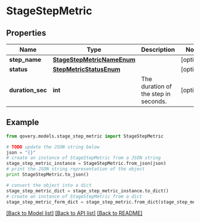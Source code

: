 # StageStepMetric


## Properties
Name | Type | Description | Notes
------------ | ------------- | ------------- | -------------
**step_name** | [**StageStepMetricNameEnum**](StageStepMetricNameEnum.md) |  | [optional] 
**status** | [**StepMetricStatusEnum**](StepMetricStatusEnum.md) |  | [optional] 
**duration_sec** | **int** | The duration of the step in seconds. | [optional] 

## Example

```python
from qovery.models.stage_step_metric import StageStepMetric

# TODO update the JSON string below
json = "{}"
# create an instance of StageStepMetric from a JSON string
stage_step_metric_instance = StageStepMetric.from_json(json)
# print the JSON string representation of the object
print StageStepMetric.to_json()

# convert the object into a dict
stage_step_metric_dict = stage_step_metric_instance.to_dict()
# create an instance of StageStepMetric from a dict
stage_step_metric_form_dict = stage_step_metric.from_dict(stage_step_metric_dict)
```
[[Back to Model list]](../README.md#documentation-for-models) [[Back to API list]](../README.md#documentation-for-api-endpoints) [[Back to README]](../README.md)


